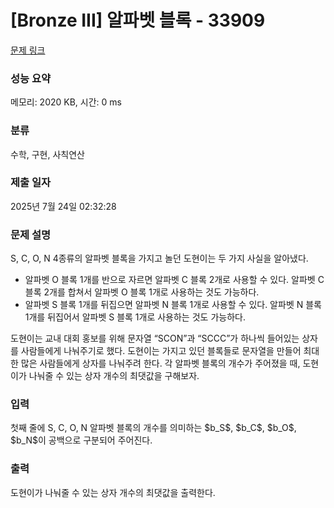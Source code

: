 # [Bronze III] 알파벳 블록 - 33909 

[문제 링크](https://www.acmicpc.net/problem/33909) 

### 성능 요약

메모리: 2020 KB, 시간: 0 ms

### 분류

수학, 구현, 사칙연산

### 제출 일자

2025년 7월 24일 02:32:28

### 문제 설명

<p>S, C, O, N 4종류의 알파벳 블록을 가지고 놀던 도현이는 두 가지 사실을 알아냈다.</p>

<ul>
	<li>알파벳 O 블록 1개를 반으로 자르면 알파벳 C 블록 2개로 사용할 수 있다. 알파벳 C 블록 2개를 합쳐서 알파벳 O 블록 1개로 사용하는 것도 가능하다.</li>
	<li>알파벳 S 블록 1개를 뒤집으면 알파벳 N 블록 1개로 사용할 수 있다. 알파벳 N 블록 1개를 뒤집어서 알파벳 S 블록 1개로 사용하는 것도 가능하다.</li>
</ul>

<p>도현이는 교내 대회 홍보를 위해 문자열 “SCON”과 “SCCC”가 하나씩 들어있는 상자를 사람들에게 나눠주기로 했다. 도현이는 가지고 있던 블록들로 문자열을 만들어 최대한 많은 사람들에게 상자를 나눠주려 한다. 각 알파벳 블록의 개수가 주어졌을 때, 도현이가 나눠줄 수 있는 상자 개수의 최댓값을 구해보자.</p>

### 입력 

 <p>첫째 줄에 S, C, O, N 알파벳 블록의 개수를 의미하는 $b_S$, $b_C$, $b_O$, $b_N$이 공백으로 구분되어 주어진다.</p>

### 출력 

 <p>도현이가 나눠줄 수 있는 상자 개수의 최댓값을 출력한다.</p>

